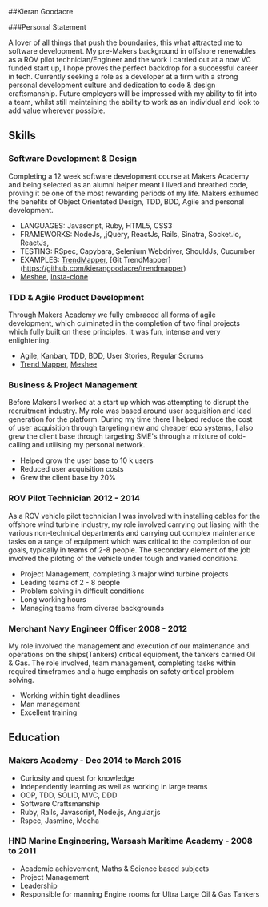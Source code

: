 ##Kieran Goodacre

###Personal Statement

A lover of all things that push the boundaries, this what attracted me to software development. My pre-Makers background in offshore renewables as a ROV pilot technician/Engineer and the work I carried out at a now VC funded start up, I hope proves the perfect backdrop for a successful career in tech. Currently seeking a role as a developer at a firm with a strong personal development culture and dedication to code & design craftsmanship. Future employers will be impressed with my ability to fit into a team, whilst still maintaining the ability to work as an individual and look to add value wherever possible.

## Skills

### Software Development & Design

Completing a 12 week software development course at Makers Academy and being selected as an alumni helper meant I lived and breathed code, proving it be one of the most rewarding periods of my life. Makers exhumed the benefits of Object Orientated Design, TDD, BDD, Agile and personal development.

- LANGUAGES: Javascript, Ruby, HTML5, CSS3
- FRAMEWORKS: NodeJs, ,jQuery, ReactJs, Rails, Sinatra, Socket.io, ReactJs, 
- TESTING: RSpec, Capybara, Selenium Webdriver, ShouldJs, Cucumber
- EXAMPLES: [TrendMapper](http://hipsterfication.herokuapp.com/), [Git TrendMapper] (https://github.com/kierangoodacre/trendmapper)
- [Meshee](https://github.com/kierangoodacre/mesheeChat), [Insta-clone](https://github.com/kierangoodacre/instagram_clone)

### TDD & Agile Product Development

Through Makers Academy we fully embraced all forms of agile development, which culminated in the completion of two final projects which fully built on these principles. It was fun, intense and very enlightening.

- Agile, Kanban, TDD, BDD, User Stories, Regular Scrums
- [Trend Mapper](https://github.com/kierangoodacre/TrendMapper), [Meshee](https://github.com/kierangoodacre/mesheeChat)

### Business & Project Management

Before Makers I worked at a start up which was attempting to disrupt the recruitment industry. My role was based around user acquisition and lead generation for the platform. During my time there I helped reduce the cost of user acquisition through targeting new and cheaper eco systems, I also grew the client base through targeting SME's through a mixture of cold-calling and utilising my personal network.

- Helped grow the user base to 10 k users
- Reduced user acquisition costs
- Grew the client base by 20%


### ROV Pilot Technician 2012 - 2014

As a ROV vehicle pilot technician I was involved with installing cables for the offshore wind turbine industry, my role involved carrying out liasing with the various non-technical departments and carrying out complex maintenance tasks on a range of equipment which was critical to the completion of our goals, typically in teams of 2-8 people. The secondary element of the job involved the piloting of the vehicle under tough and varied conditions.

- Project Management, completing 3 major wind turbine projects
- Leading teams of 2 - 8 people
- Problem solving in difficult conditions
- Long working hours
- Managing teams from diverse backgrounds

### Merchant Navy Engineer Officer 2008 - 2012

My role involved the management and execution of our maintenance and operations on the ships(Tankers) critical equipment, the tankers carried Oil & Gas. The role involved, team management, completing tasks within required timeframes and a huge emphasis on safety critical problem solving.

- Working within tight deadlines
- Man management
- Excellent training

## Education

### Makers Academy - Dec 2014 to March 2015

- Curiosity and quest for knowledge
- Independently learning as well as working in large teams
- OOP, TDD, SOLID, MVC, DDD
- Software Craftsmanship
- Ruby, Rails, Javascript, Node.js, Angular,js
- Rspec, Jasmine, Mocha

### HND Marine Engineering, Warsash Maritime Academy - 2008 to 2011

- Academic achievement, Maths & Science based subjects
- Project Management
- Leadership
- Responsible for manning Engine rooms for Ultra Large Oil & Gas Tankers
